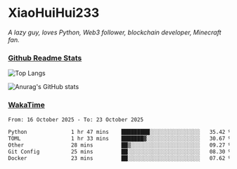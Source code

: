 # XiaoHuiHui233

*A lazy guy, loves Python, Web3 follower, blockchain developer, Minecraft fan.*

### [Github Readme Stats](https://github.com/anuraghazra/github-readme-stats)

![Top Langs](https://github-readme-stats.vercel.app/api/top-langs/?username=XiaoHuiHui233&layout=compact&theme=github_dark)

![Anurag's GitHub stats](https://github-readme-stats.vercel.app/api?username=XiaoHuiHui233&show_icons=true&theme=github_dark)

### [WakaTime](https://wakatime.com)

<!--START_SECTION:waka-->

```txt
From: 16 October 2025 - To: 23 October 2025

Python              1 hr 47 mins    █████████░░░░░░░░░░░░░░░░   35.42 %
TOML                1 hr 33 mins    ███████▓░░░░░░░░░░░░░░░░░   30.67 %
Other               28 mins         ██▒░░░░░░░░░░░░░░░░░░░░░░   09.27 %
Git Config          25 mins         ██░░░░░░░░░░░░░░░░░░░░░░░   08.30 %
Docker              23 mins         ██░░░░░░░░░░░░░░░░░░░░░░░   07.62 %
```

<!--END_SECTION:waka-->
